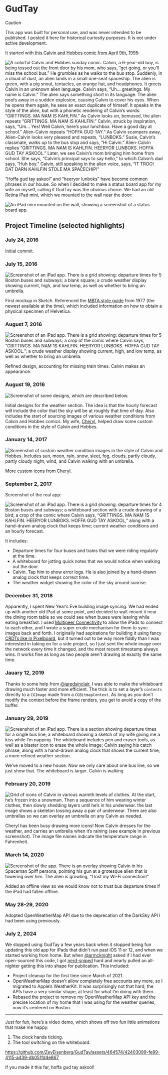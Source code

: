 # GudTay

> [!CAUTION]
> This app was built for personal use, and was never intended to be published. I posted it here for historical curiosity purposes. It is not under active development.

It started with [this Calvin and Hobbes comic from April 9th, 1995](https://www.gocomics.com/calvinandhobbes/1995/04/09):

![A colorful Calvin and Hobbes sunday comic. Calvin, a 6-year-old boy, is being tossed out the front door by his mom, who says, “get going, or you’ll miss the school bus.” He grumbles as he walks to the bus stop. Suddenly, in a cloud of dust, an alien lands in a small one-seat spaceship. The alien is green, with a pig snout, tentacles, an orange hat, and headphones. It greets Calvin in an unknown alien language. Calvin says, “Uh… greetings. My name is Calvin.” The alien says something short in its language. The alien poofs away in a sudden explosion, causing Calvin to cover his eyes. When he opens them again, he sees an exact duplicate of himself. It speaks in the style of the alien, but with a phonetic rendering of Calvin’s words: “GRITTINGS. MA NAM IS KAHLFIN.” As Calvin looks on, bemused, the alien repeats “GRITTINGS. MA NAM IS KAHLFIN.” Calvin, struck by inspiration, says, “Um… Yes! Well Calvin, here’s your lunchbox. Have a good day at school.” Alien-Calvin repeats “HOFFA GUD TAY.” As Calvin scampers away, Alien-Calvin looks very pleased and repeats, “LUNBOKS.” Susie, Calvin’s classmate, walks up to the bus stop and says, “Hi Calvin.” Alien-Calvin replies “GRITTINGS. MA NAM IS KAHLFIN. HEERYOR LUNBOKS. HOFFA GUD TAY ASKOOL.” Later, we see Calvin’s mom bringing him home from school. She says, “Calvin’s principal says to say hello,” to which Calvin’s dad says, “Huh boy.” Calvin, still speaking in the alien voice, says, “IT TROO! DAT DARN KAHLFIN STOLE MA SPACECHIP!”](Graphics/readme/GudTayComic.jpg)

“Hoffa gud tay askool” and “heeryor lunboks” have become common phrases in our house. So when I decided to make a status board app for my wife an myself, calling it GudTay was the obvious choice. We had an old Retina iPad mini, which we mounted to the wall near the door:

![An iPad mini mounted on the wall, showing a screenshot of a status board app.](Graphics/readme/iPadOnWall.jpg)

## Project Timeline (selected highlights)

### July 24, 2016

Initial commit.

### July 15, 2016

![Screenshot of an iPad app. There is a grid showing: departure times for 5 Boston buses and subways; a blank square; a crude weather display showing current, high, and low temp, as well as whether to bring an umbrella.](Graphics/readme/2016-07-25_Design.png)

First mockup in Sketch. Referenced the [MBTA style guide](https://www.mbta.com/engineering/design-standards-and-guidelines) from 1977 (the newest available at the time), which included information on how to obtain a physical specimen of Helvetica.

### August 7, 2016

![Screenshot of an iPad app. There is a grid showing: departure times for 5 Boston buses and subways; a crop of the comic where Calvin says, “GRITTINGS. MA NAM 1S KAHLFIN. HEERYOR LUNBOKS. HOFFA GUD TAY ASKOOL.”; a crude weather display showing current, high, and low temp, as well as whether to bring an umbrella.](Graphics/readme/2016-08-07_Design.png)

Refined design, accounting for missing train times. Calvin makes an appearance.

### August 19, 2016

![Screenshot of some designs, which are described below.](Graphics/readme/2016-07-19_Design.png)

Initial designs for the weather section. The idea is that the hourly forecast will include the color that the sky will be at roughly that time of day. Also includes the start of sourcing images of various weather conditions from Calvin and Hobbes comics. My wife, [Cheryl](http://www.cherylpedersen.com), helped draw some custom conditions in the style of Calvin and Hobbes.

### January 14, 2017

![Screenshot of custom weather condition images in the style of Calvin and Hobbes. Includes sun, moon, rain, snow, sleet, fog, clouds, partly cloudy, partly cloudy night, wind, and Calvin walking with an umbrella.](Graphics/readme/2017-01-14_Design.png)

More custom icons from Cheryl.

### September 2, 2017

Screenshot of the real app:

![Screenshot of an iPad app. There is a grid showing: departure times for 4 Boston buses and subways; a whiteboard section with a crude drawing of a bird; a crop of the comic where Calvin says, “GRITTINGS. MA NAM 1S KAHLFIN. HEERYOR LUNBOKS. HOFFA GUD TAY ASKOOL,” along with a hand-drawn analog clock that keeps time; current weather conditions and an hourly forecast.](Graphics/readme/Grid.png)

It includes:

- Departure times for four buses and trains that we were riding regularly at the time.
- A whiteboard for jotting quick notes that we would notice when walking out the door.
- Calvin. Tap him to show error logs. He is also joined by a hand-drawn analog clock that keeps correct time.
- The weather widget showing the color of the sky around sunrise.

### December 31, 2018

Apparently, I spent New Year’s Eve building image syncing. We had ended up with another old iPad at some point, and decided to wall-mount it near the dining room table so we could see when buses were leaving while eating breakfast. I used [Multipeer Connectivity](https://developer.apple.com/documentation/multipeerconnectivity) to allow the iPads to connect to each other, and I wrote a super crude mechanism for them to sync images back and forth. I originally had aspirations for building it using fancy [CRDTs like in Pixelboard](https://medium.com/bpxl-craft/building-a-peer-to-peer-whiteboarding-app-for-ipad-2a4c7728863e), but it turned out to be way more fiddly than I was interested in taking on for a side project, so I just sent the whole image over the network every time it changed, and the most recent timestamp always wins. It works fine as long as two people aren't drawing at exactly the same time.

### Jauary 12, 2019

Thanks to some help from [@jaredsinclair](https://github.com/jaredsinclair), I was able to make the whiteboard drawing much faster and more efficient. The trick is to set a layer’s `contents` directly to a `CGImage` made from a `CGBitmapContext`. As long as you don’t modify the context before the frame renders, you get to avoid a copy of the buffer.

### January 29, 2019

![Screenshot of an iPad app. There is a section showing departure times for a single bus line; a whiteboard showing a sketch of my wife giving me a kiss while I’m napping. The whiteboard includes pen and eraser tools, as well as a blaster icon to erase the whole image; Calvin saying his catch phrase, along with a hand-drawn analog clock that shows the current time; a more refined weather section.](Graphics/readme/2019-01-29_Screenshot.png)

We’ve moved to a new house. Now we only care about one bus line, so we just show that. The whiteboard is larger. Calvin is walking

### February 20, 2019

![Grid of icons of Calvin in various warmth levels of clothes. At the start, he’s frozen into a snowman. Then a sequence of him wearing winter clothes, then slowly shedding layers until he’s in his underwear. the last image shows a skeleton tossing away a pair of underwear. There are also umbrellas so we can overlay an umbrella on any Calvin as needed.](Graphics/readme/2019-02-20_Design.png)

Cheryl has been busy drawing more icons! Now Calvin dresses for the weather, and carries an umbrella when it’s raining (see example in previous screenshot). The image file names indicate the temperature range in Fahrenheit.

### March 14, 2020

![Screenshot of the app. There is an overlay showing Calvin in his Spaceman Spiff persona, pointing his gun at a grotesque alien that is towering over him. The alien is growling, “I lost my Wi-Fi connection!”](Graphics/readme/2020-03-14_Screenshot.png)

Added an offline view so we would know not to trust bus departure times if the iPad had fallen offline.

### May 28-29, 2020

Adopted OpenWeatherMap API due to the deprecation of the DarkSky API I had been using previously.

### July 2, 2024

We stopped using GudTay a few years back when it stopped being fun updating this old app for iPads that didn’t run past iOS 11 or 12, and when we started working from home. But when [@armcknight](https://github.com/armcknight) asked if I had ever open-sourced this code, I got [nerd-sniped](https://xkcd.com/356/) hard and nearly pulled an all-nighter getting this into shape for publication. This included:

- Project cleanup for the first time since March of 2021.
- OpenWeatherMap doesn’t allow completely free accounts any more, so I migrated to Apple’s WeatherKit. It was surprisingly not that hard; the APIs have a very similar shape, at least for what I’m doing with them.
- Rebased the project to remove my OpenWeatherMap API key and the precise location of my home that I was using for the weather queries; now it’s centered on Boston.

<hr />

Just for fun, here’s a video demo, which shows off two fun little animations that make me happy:

1. The clock hands ticking.
2. The tool switching on the whiteboard.

https://github.com/ZevEisenberg/GudTay/assets/464574/42403099-fe89-4115-a439-db051fd4e867

If you made it this far, hoffa gud tay askool!
